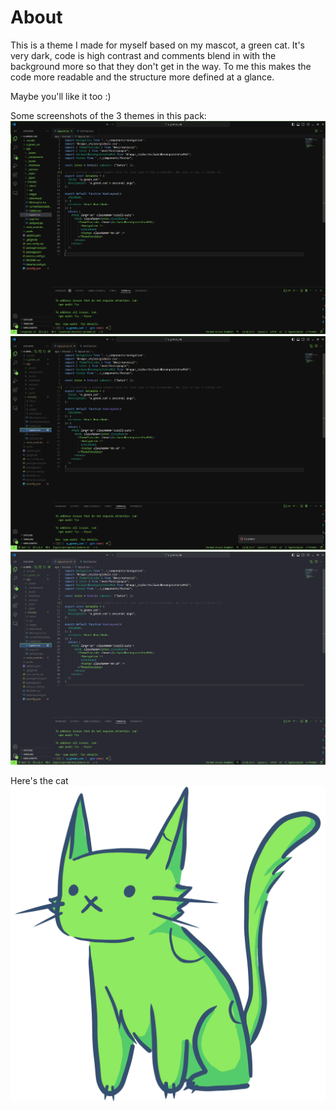 # About
This is a theme I made for myself based on my mascot, a green cat. It's very dark, code is high contrast and comments
blend in with the background more so that they don't get in the way. To me this makes the code more readable and the structure more defined at a glance.

Maybe you'll like it too :)

Some screenshots of the 3 themes in this pack:
![image](images/agc.png)
![image](images/agc2.png)
![image](images/agcdimmed.png)

Here's the cat
![image](images/greencat%20colored.png)





